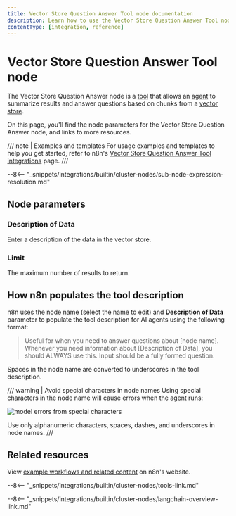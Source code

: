 ```yaml
---
title: Vector Store Question Answer Tool node documentation
description: Learn how to use the Vector Store Question Answer Tool node in n8n. Follow technical documentation to integrate Vector Store Question Answer Tool node into your workflows.
contentType: [integration, reference]
---
```


# Vector Store Question Answer Tool node

The Vector Store Question Answer node is a [tool](/glossary.md#ai-tool) that allows an [agent](/glossary.md#ai-agent) to summarize results and answer questions based on chunks from a [vector store](/glossary.md#ai-vector-store). 

On this page, you'll find the node parameters for the Vector Store Question Answer node, and links to more resources.

/// note | Examples and templates
For usage examples and templates to help you get started, refer to n8n's [Vector Store Question Answer Tool integrations](https://n8n.io/integrations/vector-store-tool/) page.
///	

--8<-- "_snippets/integrations/builtin/cluster-nodes/sub-node-expression-resolution.md"

## Node parameters

### Description of Data

Enter a description of the data in the vector store.

### Limit

The maximum number of results to return.

## How n8n populates the tool description

n8n uses the node name (select the name to edit) and **Description of Data** parameter to populate the tool description for AI agents using the following format:

> Useful for when you need to answer questions about [node name]. Whenever you need information about [Description of Data], you should ALWAYS use this. Input should be a fully formed question.

Spaces in the node name are converted to underscores in the tool description.

/// warning | Avoid special characters in node names
Using special characters in the node name will cause errors when the agent runs:

![model errors from special characters](/_images/integrations/builtin/cluster-nodes/toolvectorstore/name-characters-error.png)

Use only alphanumeric characters, spaces, dashes, and underscores in node names.
///

## Related resources

View [example workflows and related content](https://n8n.io/integrations/vector-store-tool/) on n8n's website.

--8<-- "_snippets/integrations/builtin/cluster-nodes/tools-link.md"

--8<-- "_snippets/integrations/builtin/cluster-nodes/langchain-overview-link.md"

